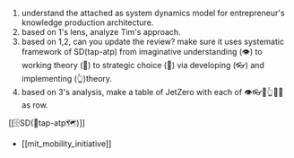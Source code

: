 1. understand the attached as system dynamics model for entrepreneur's knowledge production architecture.
2. based on 1's lens, analyze Tim's approach.
3. based on 1,2, can you update the review? make sure it uses systematic framework of SD(tap-atp) from imaginative understanding (👁️) to working theory (🧠) to strategic choice (🤜) via developing (👓) and implementing (👆)theory.
4. based on 3's analysis, make a table of JetZero with each of 👁️👓🧠👆🤜💨 as row.

[[🗄️SD(🚰tap-atp🗺️)]]

- [[mit_mobility_initiative]]